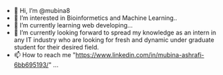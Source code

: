 - 👋 Hi, I’m @mubina8
- 👀 I’m interested in Bioinformetics and Machine Learning..
- 🌱 I’m currently learning web developing...
- 💞️ I’m currently looking forward to spread my knowledge as an intern in any IT industry
     who are looking for fresh and dynamic under graduate student for their desired field.
- 📫 How to reach me "https://www.linkedin.com/in/mubina-ashrafi-6bb695193/" ...

<!---
mubina8/mubina8 is a ✨ special ✨ repository because its `README.md` (this file) appears on your GitHub profile.
You can click the Preview link to take a look at your changes.
--->
